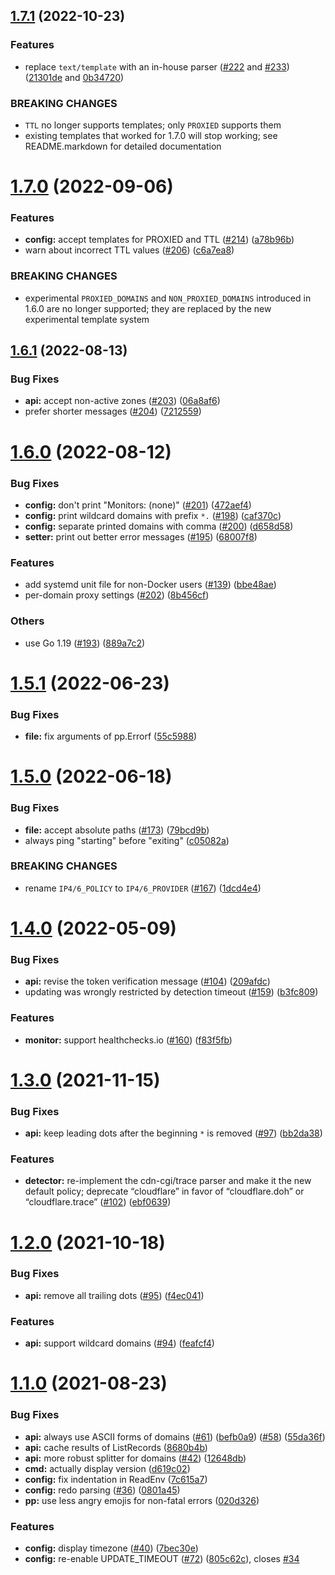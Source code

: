 ## [1.7.1](https://github.com/favonia/cloudflare-ddns/compare/v1.7.0...v1.7.1) (2022-10-23)


### Features

* replace `text/template` with an in-house parser ([#222](https://github.com/favonia/cloudflare-ddns/issues/222) and [#233](https://github.com/favonia/cloudflare-ddns/issues/233)) ([21301de](https://github.com/favonia/cloudflare-ddns/commit/21301dec842f52db51c7af54ed8a48a5ad16082e) and [0b34720](https://github.com/favonia/cloudflare-ddns/commit/0b34720c1cddd537e1133b2d4f1f902e4c04821c))

### BREAKING CHANGES

* `TTL` no longer supports templates; only `PROXIED` supports them
* existing templates that worked for 1.7.0 will stop working; see README.markdown for detailed documentation



# [1.7.0](https://github.com/favonia/cloudflare-ddns/compare/v1.6.1...v1.7.0) (2022-09-06)


### Features

* **config:** accept templates for PROXIED and TTL ([#214](https://github.com/favonia/cloudflare-ddns/issues/214)) ([a78b96b](https://github.com/favonia/cloudflare-ddns/commit/a78b96bf44dcbdbc2cfcd82eee18c4baffba6d77))
* warn about incorrect TTL values ([#206](https://github.com/favonia/cloudflare-ddns/issues/206)) ([c6a7ea8](https://github.com/favonia/cloudflare-ddns/commit/c6a7ea89e3651b5d770d9348e99aec8e34120356))

### BREAKING CHANGES

* experimental `PROXIED_DOMAINS` and `NON_PROXIED_DOMAINS` introduced in 1.6.0 are no longer supported; they are replaced by the new experimental template system



## [1.6.1](https://github.com/favonia/cloudflare-ddns/compare/v1.6.0...v1.6.1) (2022-08-13)


### Bug Fixes

* **api:** accept non-active zones ([#203](https://github.com/favonia/cloudflare-ddns/issues/203)) ([06a8af6](https://github.com/favonia/cloudflare-ddns/commit/06a8af6e712635aae97540c230fd5a60a1100818))
* prefer shorter messages ([#204](https://github.com/favonia/cloudflare-ddns/issues/204)) ([7212559](https://github.com/favonia/cloudflare-ddns/commit/7212559496f7583325ee2d59a1c69bfa9bd7a5eb))



# [1.6.0](https://github.com/favonia/cloudflare-ddns/compare/v1.5.1...v1.6.0) (2022-08-12)


### Bug Fixes

* **config:** don't print "Monitors: (none)" ([#201](https://github.com/favonia/cloudflare-ddns/issues/201)) ([472aef4](https://github.com/favonia/cloudflare-ddns/commit/472aef46bca4c3599e1c75fed9c09419fd43c04d))
* **config:** print wildcard domains with prefix `*.` ([#198](https://github.com/favonia/cloudflare-ddns/issues/198)) ([caf370c](https://github.com/favonia/cloudflare-ddns/commit/caf370c257e693b1550860486e80a5a629bdb884))
* **config:** separate printed domains with comma ([#200](https://github.com/favonia/cloudflare-ddns/issues/200)) ([d658d58](https://github.com/favonia/cloudflare-ddns/commit/d658d58845a2b56b291a7d0d3df567ebc90cc0f2))
* **setter:** print out better error messages ([#195](https://github.com/favonia/cloudflare-ddns/issues/195)) ([68007f8](https://github.com/favonia/cloudflare-ddns/commit/68007f803d819653610d0932db84ca2a9d710f6c))


### Features

* add systemd unit file for non-Docker users ([#139](https://github.com/favonia/cloudflare-ddns/issues/139)) ([bbe48ae](https://github.com/favonia/cloudflare-ddns/commit/bbe48ae14ca36c1e6dac877550211af384f17f87))
* per-domain proxy settings ([#202](https://github.com/favonia/cloudflare-ddns/issues/202)) ([8b456cf](https://github.com/favonia/cloudflare-ddns/commit/8b456cfc407d43b5389a62952c3a5aad9f5c4756))


### Others

* use Go 1.19 ([#193](https://github.com/favonia/cloudflare-ddns/issues/193)) ([889a7c2](https://github.com/favonia/cloudflare-ddns/commit/889a7c25314921b40191ece578958bb28cb000af))



# [1.5.1](https://github.com/favonia/cloudflare-ddns/compare/v1.5.0...v1.5.1) (2022-06-23)


### Bug Fixes

* **file:** fix arguments of pp.Errorf ([55c5988](https://github.com/favonia/cloudflare-ddns/commit/55c598831b15094b7edd9928bc89bba0cc1a048b))



# [1.5.0](https://github.com/favonia/cloudflare-ddns/compare/v1.4.0...v1.5.0) (2022-06-18)


### Bug Fixes

* **file:** accept absolute paths ([#173](https://github.com/favonia/cloudflare-ddns/issues/173)) ([79bcd9b](https://github.com/favonia/cloudflare-ddns/commit/79bcd9b6b48f1557652459d6156a75503b8bc462))
* always ping "starting" before "exiting" ([c05082a](https://github.com/favonia/cloudflare-ddns/commit/c05082a60cb959ece83a28de4f357d40941ac377))


### BREAKING CHANGES

* rename `IP4/6_POLICY` to `IP4/6_PROVIDER` ([#167](https://github.com/favonia/cloudflare-ddns/issues/167)) ([1dcd4e4](https://github.com/favonia/cloudflare-ddns/commit/1dcd4e4a23148bf2ba163dbb823cf60dad8e7e8f))



# [1.4.0](https://github.com/favonia/cloudflare-ddns/compare/v1.3.0...v1.4.0) (2022-05-09)


### Bug Fixes

* **api:** revise the token verification message ([#104](https://github.com/favonia/cloudflare-ddns/issues/104)) ([209afdc](https://github.com/favonia/cloudflare-ddns/commit/209afdcc52b95bf10f1f077b6ffdd5bfcee62a0b))
* updating was wrongly restricted by detection timeout ([#159](https://github.com/favonia/cloudflare-ddns/issues/159)) ([b3fc809](https://github.com/favonia/cloudflare-ddns/commit/b3fc8091f75617659f8463a0748317a1048b8d39))


### Features

* **monitor:** support healthchecks.io ([#160](https://github.com/favonia/cloudflare-ddns/issues/160)) ([f83f5fb](https://github.com/favonia/cloudflare-ddns/commit/f83f5fbf26855d41e1beb3efe77f2a3476bab541))



# [1.3.0](https://github.com/favonia/cloudflare-ddns/compare/v1.2.0...v1.3.0) (2021-11-15)


### Bug Fixes

* **api:** keep leading dots after the beginning `*` is removed ([#97](https://github.com/favonia/cloudflare-ddns/issues/97)) ([bb2da38](https://github.com/favonia/cloudflare-ddns/commit/bb2da3845e0ac9a6d1b48c2242755e40d0fab944))


### Features

* **detector:** re-implement the cdn-cgi/trace parser and make it the new default policy; deprecate “cloudflare” in favor of “cloudflare.doh” or “cloudflare.trace” ([#102](https://github.com/favonia/cloudflare-ddns/issues/102)) ([ebf0639](https://github.com/favonia/cloudflare-ddns/commit/ebf06395c341b97a9f2e3c8618cc21eed2365b3d))



# [1.2.0](https://github.com/favonia/cloudflare-ddns/compare/v1.1.0...v1.2.0) (2021-10-18)


### Bug Fixes

* **api:** remove all trailing dots ([#95](https://github.com/favonia/cloudflare-ddns/issues/95)) ([f4ec041](https://github.com/favonia/cloudflare-ddns/commit/f4ec041372e1dd4839106124b241f7b4a9aa0b15))


### Features

* **api:** support wildcard domains ([#94](https://github.com/favonia/cloudflare-ddns/issues/94)) ([feafcf4](https://github.com/favonia/cloudflare-ddns/commit/feafcf47a7b1bad8be44235d04c3804babb67c51))



# [1.1.0](https://github.com/favonia/cloudflare-ddns/compare/v1.0.0...v1.1.0) (2021-08-23)


### Bug Fixes

* **api:** always use ASCII forms of domains ([#61](https://github.com/favonia/cloudflare-ddns/issues/61)) ([befb0a9](https://github.com/favonia/cloudflare-ddns/commit/befb0a92b9f1578c27112902eb61ff5d93499a13)) ([#58](https://github.com/favonia/cloudflare-ddns/issues/58)) ([55da36f](https://github.com/favonia/cloudflare-ddns/commit/55da36fbc238b24944bd066a9cdb892b4c68f29f))
* **api:** cache results of ListRecords ([8680b4b](https://github.com/favonia/cloudflare-ddns/commit/8680b4ba05886efe10a4201ca4b7e023f2befe53))
* **api:** more robust splitter for domains ([#42](https://github.com/favonia/cloudflare-ddns/issues/42)) ([12648db](https://github.com/favonia/cloudflare-ddns/commit/12648db232fe104cd8d37e141c29e44314554285))
* **cmd:** actually display version ([d619c02](https://github.com/favonia/cloudflare-ddns/commit/d619c02f7fb3d27aaf90b3e575f512984bbf5633))
* **config:** fix indentation in ReadEnv ([7c615a7](https://github.com/favonia/cloudflare-ddns/commit/7c615a715b10b59a8f8944a7ec82056d0ac40cf4))
* **config:** redo parsing ([#36](https://github.com/favonia/cloudflare-ddns/issues/36)) ([0801a45](https://github.com/favonia/cloudflare-ddns/commit/0801a4553d56039fe6b535df8518b4f5bdf0ba9a))
* **pp:** use less angry emojis for non-fatal errors ([020d326](https://github.com/favonia/cloudflare-ddns/commit/020d32638e08726a0c10d29682f723364b3035ec))


### Features

* **config:** display timezone ([#40](https://github.com/favonia/cloudflare-ddns/issues/40)) ([7bec30e](https://github.com/favonia/cloudflare-ddns/commit/7bec30ea44c7fae0e50c5e78992af57bb49ccc3b))
* **config:** re-enable UPDATE_TIMEOUT ([#72](https://github.com/favonia/cloudflare-ddns/issues/72)) ([805c62c](https://github.com/favonia/cloudflare-ddns/commit/805c62c82cab3f93590cbd8831f680bb18bfbed3)), closes [#34](https://github.com/favonia/cloudflare-ddns/issues/34)
